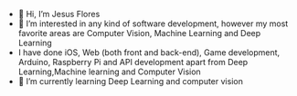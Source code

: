 - 👋 Hi, I’m Jesus Flores
- 👀 I’m interested in any kind of software development, however my most favorite areas are Computer Vision, Machine Learning and Deep Learning
- I have done iOS, Web (both front and back-end), Game development, Arduino, Raspberry Pi and API development apart from Deep Learning,Machine learning and Computer Vision
- 🌱 I’m currently learning Deep Learning and computer vision

<!---
55jflores/55jflores is a ✨ special ✨ repository because its `README.md` (this file) appears on your GitHub profile.
You can click the Preview link to take a look at your changes.
--->
